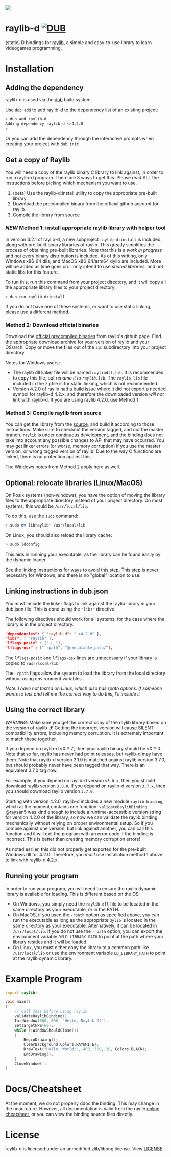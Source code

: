![](raylib_logo.png)

# raylib-d [![DUB](https://img.shields.io/dub/v/raylib-d?style=for-the-badge)](https://code.dlang.org/packages/raylib-d)
(static) D bindings for [raylib](https://www.raylib.com/), a simple and easy-to-use library to learn videogames programming.

# Installation

## Adding the dependency

raylib-d is used via the [dub](https://code.dlang.org) build system.

Use `dub add` to add raylib-d to the dependency list of an existing project:

```sh
> dub add raylib-d
Adding dependency raylib-d ~>4.2.0
>
```

Or you can add the dependency through the interactive prompts when creating your project with `dub init`

## Get a copy of Raylib
You will need a copy of the raylib binary C library to link against, in order to run a raylib-d program. There are 3 ways to get this. Please read ALL the instructions before picking which mechanism you want to use.

1. (beta) Use the raylib-d:install utility to copy the appropriate pre-built library.
2. Download the precompiled binary from the official github account for raylib.
3. Compile the library from source

### *NEW* Method 1: install appropriate raylib library with helper tool

In version 4.2.1 of raylib-d, a new subproject `raylib-d:install` is included, along with pre-built binary libraries of raylib. This greatly simplifies the process of obtaining pre-built libraries. Note that this is a *work in progress* and not every binary distribution is included. As of this writing, only Windows x86_64 dlls, and MacOS x86_64/arm64 dylib are included. More will be added as time goes on. I only intend to use *shared libraries*, and not static libs for this feature.

To run this, run this command from your project directory, and it will copy all the appropriate library files to your project directory:

```sh
> dub run raylib-d:install
```

If you do not have one of these systems, or want to use static linking, please use a different method.

### Method 2: Download official binaries

Download the [official precompiled binaries](https://github.com/raysan5/raylib/releases) from raylib's github page. Find the appropriate download archive for your version of raylib and your OS/arch. Copy or move the files out of the `lib` subdirectory into your project directory.

Notes for Windows users:
* The raylib dll linker file will be named `raylibdll.lib`. It is recommended to copy this file, but *rename it to `raylib.lib`*. The `raylib.lib` file included in the zipfile is for static linking, which is not recommended.
* Version 4.2.0 of raylib had a [build issue](https://github.com/raysan5/raylib/issues/2671) where it did not export a needed symbol for raylib-d 4.2.x, and therefore the downloaded version *will not link* with raylib-d. If you are using raylib 4.2.0, use Method 1.

### Method 3: Compile raylib from source

You can get the library from the [source](https://github.com/raysan5/raylib), and build it according to those instructions. Make sure to checkout the version tagged, and *not* the master branch. `raylib` is under continuous development, and the binding does not take into account any possible changes to API that may have occurred. You may get linker errors (or worse, memory corruption) if you use the master version, or wrong tagged version of raylib! Due to the way C functions are linked, there is no protection against this.

The Windows notes from Method 2 apply here as well.

## Optional: relocate libraries (Linux/MacOS)

On Posix systems (non-windows), you have the option of moving the library files to the appropriate directory instead of your project directory. On most systems, this would be `/usr/local/lib`.

To do this, use the `sudo` command:

```sh
> sudo mv libraylib* /usr/local/lib
```

On Linux, you should also reload the library cache:

```sh
> sudo ldconfig
```

This aids in running your executable, as the library can be found easily by the dynamic loader.

See the linking instructions for ways to avoid this step. This step is never necessary for Windows, and there is no "global" location to use.

## Linking instructions in dub.json

You must include the linker flags to link against the raylib library in your dub.json file. This is done using the `"libs"` directive.

The following directives should work for all systems, for the case where the library is in the project directory.

```json
"dependencies": { "raylib-d": "~>4.2.0" },
"libs": [ "raylib" ],
"lflags-posix" : ["-L."],
"lflags-osx" : ["-rpath", "@executable_path/"],
```

The `lflags-posix` and `lflags-osx` lines are unnecessary if your library is copied to `/usr/lcoal/lib`

The `-rpath` flags allow the system to load the library from the local directory without using environment variables.

*Note: I have not tested on Linux, which also has rpath options. If someone wants to test and tell me the correct way to do this, I'll include it*

## Using the correct library

*WARNING*: Make sure you get the correct copy of the raylib library based on the version of raylib-d! Getting the incorrect version will cause SILENT compatibility errors, including memory corruption. It is extremely important to match these together.

If you depend on raylib-d vX.Y.Z, then your raylib binary should be vX.Y.0. Note that so far, raylib has never had point releases, but raylib-d may have them. Note that raylib-d version 3.1.0 is matched against raylib version 3.7.0, but should probably never have been tagged that way. There is an equivalent 3.7.0 tag now.

For example, if you depend on raylib-d version `v3.0.x`, then you should download raylib version `3.0.0`. If you depend on raylib-d version `3.7.x`, then you should download raylib version `3.7.0`.

Starting with version 4.2.0, raylib-d includes a new module `raylib.binding`,
which at the moment contains one function: `validateRaylibBinding`. @raysan5
was kind enough to include a runtime-accessible version string for version
4.2.0 of the library, so now we can validate the raylib binding mechanically
without relying on proper environmental setup. So if you compile against one
version, but link against another, you can call this function and it will exit
the program with an error code if the binding is incorrect. This is better than
creating memory corruption errors!

As noted earlier, this did not properly get exported for the pre-built Windows dll for 4.2.0. Therefore, you *must* use installation method 1 above to link with raylib-d 4.2.x.

## Running your program

In order to run your program, you will need to ensure the raylib dynamic library is available for loading. This is different based on the OS:

* On Windows, you simply need the `raylib.dll` file to be located in the same directory as your executable, or in the PATH.
* On MacOS, if you used the `-rpath` option as specified above, you can run the executable as long as the appropriate `dylib` is located in the same directory as your executable. Alternatively, it can be located in `/usr/local/lib`. If you do not use the `-rpath` option, you can export the environment variable `DYLD_LIBRARY_PATH` to point at the path where your library resides and it will be loaded.
* On Linux, you must either copy the library to a common path like `/usr/local/lib` or use the environment variable `LD_LIBRARY_PATH` to point at the raylib dynamic library.

# Example Program
```D
import raylib;

void main()
{
    // call this before using raylib
    validateRaylibBinding();
    InitWindow(800, 600, "Hello, Raylib-D!");
    SetTargetFPS(60);
    while (!WindowShouldClose())
    {
        BeginDrawing();
        ClearBackground(Colors.RAYWHITE);
        DrawText("Hello, World!", 400, 300, 28, Colors.BLACK);
        EndDrawing();
    }
    CloseWindow();
}
```

# Docs/Cheatsheet

At the moment, we do not properly ddoc the binding. This may change in the near future. However, all documentation is valid from the raylib [online cheatsheet](https://www.raylib.com/cheatsheet/cheatsheet.html), or you can view the binding source files directly.

# License
raylib-d is licensed under an unmodified zlib/libpng license. View [LICENSE](LICENSE).
